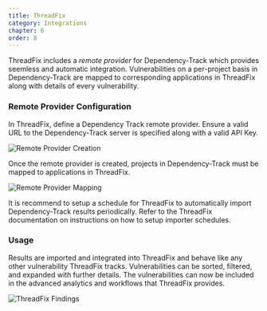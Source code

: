 ```yaml
---
title: ThreadFix
category: Integrations
chapter: 6
order: 8
---
```


ThreadFix includes a *remote provider* for Dependency-Track which provides seemless and automatic integration.
Vulnerabilities on a per-project basis in Dependency-Track are mapped to corresponding applications in ThreadFix
along with details of every vulnerability.

### Remote Provider Configuration
In ThreadFix, define a Dependency Track remote provider. Ensure a valid URL to the Dependency-Track server is 
specified along with a valid API Key.

![Remote Provider Creation](/images/screenshots/threadfix-remoteprovider-create.png)

Once the remote provider is created, projects in Dependency-Track must be mapped to applications in ThreadFix.

![Remote Provider Mapping](/images/screenshots/threadfix-remoteprovider-mappings.png)

It is recommend to setup a schedule for ThreadFix to automatically import Dependency-Track results periodically.
Refer to the ThreadFix documentation on instructions on how to setup importer schedules.

### Usage
Results are imported and integrated into ThreadFix and behave like any other vulnerability ThreadFix tracks.
Vulnerabilities can be sorted, filtered, and expanded with further details. The vulnerabilities can now be 
included in the advanced analytics and workflows that ThreadFix provides.

![ThreadFix Findings](/images/screenshots/threadfix-results.png)
